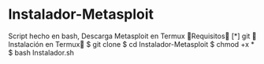 # Instalador-Metasploit
Script hecho en bash, Descarga Metasploit en Termux
🔰Requisitos🔰
 [*] git
🔰Instalación en Termux🔰
 $ git clone
 $ cd Instalador-Metasploit
 $ chmod +x *
 $ bash Instalador.sh
